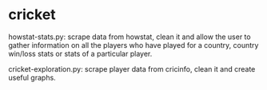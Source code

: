 # cricket
howstat-stats.py: scrape data from howstat, clean it and allow the user to gather information on all the players who have played for a country, country win/loss stats or stats of a particular player.

cricket-exploration.py: scrape player data from cricinfo, clean it and create useful graphs.
